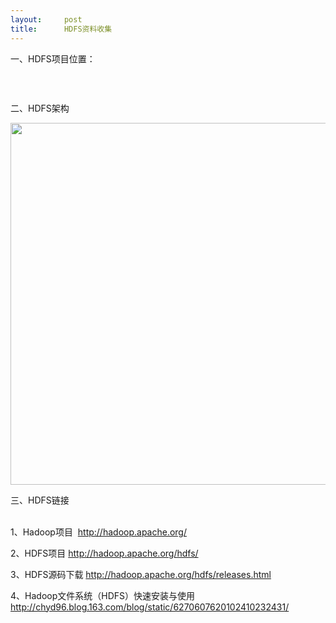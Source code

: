 ```yaml
---
layout:     post
title:      HDFS资料收集
---
```

<div id="article_content" class="article_content clearfix csdn-tracking-statistics" data-pid="blog" data-mod="popu_307" data-dsm="post">
								            <link rel="stylesheet" href="https://csdnimg.cn/release/phoenix/template/css/ck_htmledit_views-f76675cdea.css">
						<div class="htmledit_views" id="content_views">
                
<p>一、HDFS项目位置：</p>
<p> </p>
<p><img alt="" src="http://my.csdn.net/uploads/201204/14/1334410345_6894.jpg"></p>
<p>二、HDFS架构</p>
<p><img alt="" src="http://my.csdn.net/uploads/201204/14/1334410389_6993.gif" width="709" height="579"></p>
<p>三、HDFS链接 </p>
<p><br>
1、Hadoop项目  <a href="http://hadoop.apache.org/" rel="nofollow">http://hadoop.apache.org/</a></p>
<p>2、HDFS项目 <a href="http://hadoop.apache.org/hdfs/" rel="nofollow">http://hadoop.apache.org/hdfs/</a></p>
<p>3、HDFS源码下载 <a href="http://hadoop.apache.org/hdfs/releases.html" rel="nofollow">http://hadoop.apache.org/hdfs/releases.html</a></p>
<p>4、Hadoop文件系统（HDFS）快速安装与使用 <a href="http://chyd96.blog.163.com/blog/static/6270607620102410232431/" rel="nofollow">
http://chyd96.blog.163.com/blog/static/6270607620102410232431/</a></p>
            </div>
                </div>